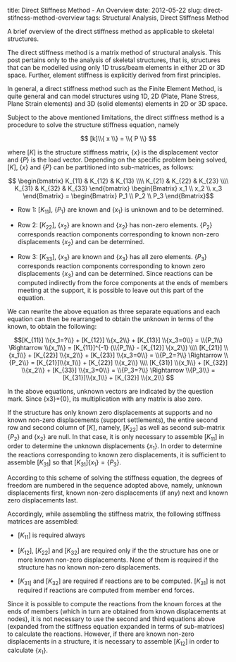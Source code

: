 title: Direct Stiffness Method - An Overview
date: 2012-05-22
slug: direct-stifness-method-overview
tags: Structural Analysis, Direct Stiffness Method


A brief overview of the direct stiffness method as applicable to skeletal structures. <!-- PELICAN_END_SUMMARY -->

The direct stiffness method is a matrix method of structural analysis. This post pertains only to the analysis of skeletal structures, that is, structures that can be modelled using only 1D truss/beam elements in either 2D or 3D space. Further, element stiffness is explicitly derived from first principles.

In general, a direct stiffness method such as the Finite Element Method, is quite general and can model structures using 1D, 2D (Plate, Plane Stress, Plane Strain elements) and 3D (solid elements) elements in 2D or 3D space.

Subject to the above mentioned limitations, the direct stiffness method is a procedure to solve the structure stiffness equation, namely

$$ [k]\\{ x \\} = \\{ P \\} $$

where $\left[ K \right]$ is the structure stiffness matrix, $\{ x \}$ is the displacement vector and $\{ P \}$  is the load vector. Depending on the specific problem being solved, $[K]$, $\{ x \}$ and $\{ P \}$  can be partitioned into sub-matrices, as follows:

$$ \begin{bmatrix} K_{11} & K_{12} & K_{13} \\\\ K_{21} & K_{22} & K_{23} \\\\ K_{31} & K_{32} & K_{33} \end{bmatrix} \begin{Bmatrix} x_1 \\ x_2 \\ x_3 \end{Bmatrix} = \begin{Bmatrix} P_1 \\ P_2 \\ P_3 \end{Bmatrix}$$

* Row 1: $[K_{11}]$, $\{ P_1 \}$ are known and $\{ x_1 \}$ is unknown and to be determined.

* Row 2: $[K_{22}]$, $\{ x_2 \}$ are known and $\{ x_2 \}$ has non-zero elements.  $\{ P_2 \}$ corresponds reaction components corresponding to known non-zero displacements $\{ x_2 \}$ and can be determined.

* Row 3: $[K_{33}]$, $\{ x_3 \}$ are known and $\{ x_3 \}$ has all zero elements.  $\{ P_3 \}$ corresponds reaction components corresponding to known zero displacements $\{ x_3 \}$ and can be determined. Since reactions can be computed indirectly from the force components at the ends of members meeting at the support, it is possible to leave out this part of the equation.

We can rewrite the above equation as three separate equations and each equation can then be rearranged to obtain the unknown in terms of the known, to obtain the following:

$$[K_{11}] \\{x_1=?\\} + [K_{12}] \\{x_2\\} + [K_{13}] \\{x_3=0\\} = \\{P_1\\} \Rightarrow \\{x_1\\} = [K_{11}]^{-1} (\\{P_1\\}  - [K_{12}] \{x_2\}) \\\\
[K_{21}] \\{x_1\\} + [K_{22}] \\{x_2\\} + [K_{23}] \\{x_3=0\\} = \\{P_2=?\\} \Rightarrow \\{P_2\\} = [K_{21}]\\{x_1\\} + [K_{22}] \\{x_2\\} \\\\
[K_{31}] \\{x_1\\} + [K_{32}] \\{x_2\\} + [K_{33}] \\{x_3=0\\} = \\{P_3=?\\} \Rightarrow \\{P_3\\} = [K_{31}]\\{x_1\\} + [K_{32}] \\{x_2\\}
$$

In the above equations, unknown vectors are indicated by the question mark. Since {x3}={0}, its multiplication with any matrix is also zero.

If the structure has only known zero displacements at supports and no known non-zero displacements (support settlements), the entire second row and second column of $[K]$, namely, $[K_{22}]$ as well as second sub-matrix $\{P_2\}$ and $\{x_2\}$ are null. In that case, it is only necessary to assemble $[K_{11}]$ in order to determine the unknown displacements $\{x_1\}$. In order to determine the reactions corresponding to known zero displacements, it is sufficient to assemble $[K_{31}]$ so that $[K_{31}]\{x_1\}=\{P_3\}$.

According to this scheme of solving the stiffness equation, the degrees of freedom are numbered in the sequence adopted above, namely, unknown displacements first, known non-zero displacements (if any) next and known zero displacements last.

Accordingly, while assembling the stiffness matrix, the following stiffness matrices are assembled:

* $[K_{11}]$ is required always

* $[K_{12}]$, $[K_{22}]$ and $[K_{32}]$ are required only if the the structure has one or more known non-zero displacements. None of them is required if the structure has no known non-zero displacements.

* $[K_{31]}$ and $[K_{32}]$ are required if reactions are to be computed. $[K_{31}]$ is not required if reactions are computed from member end forces.

Since it is possible to compute the reactions from the known forces at the ends of members (which in turn are obtained from known displacements at nodes), it is not necessary to use the second and third equations above (expanded from the stiffness equation expanded in terms of sub-matrices) to calculate the reactions. However, if there are known non-zero displacements in a structure, it is necessary to assemble $[K_{12}]$ in order to calculate $\{x_1\}$.





